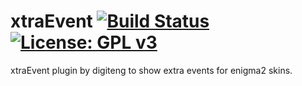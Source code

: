xtraEvent [![Build Status](https://travis-ci.org/OpenVisionE2/xtraEvent.svg?branch=master)](https://travis-ci.org/OpenVisionE2/xtraEvent) [![License: GPL v3](https://img.shields.io/badge/License-GPLv3-blue.svg)](https://www.gnu.org/licenses/gpl-3.0)
=========
xtraEvent plugin by digiteng to show extra events for enigma2 skins. 
